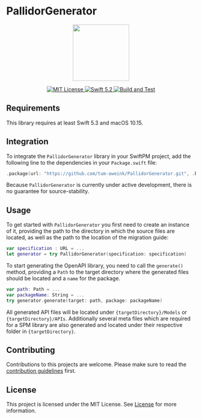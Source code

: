 # PallidorGenerator

<p align="center">
  <img width="150" src="https://github.com/tum-aweink/PallidorGenerator/blob/develop/Images/pallidor-icon.png">
</p>

<p align="center">
    <a href="LICENSE">
        <img src="https://img.shields.io/badge/license-MIT-brightgreen.svg" alt="MIT License">
    </a>
    <a href="https://swift.org">
        <img src="https://img.shields.io/badge/Swift-5.3-blue.svg" alt="Swift 5.2">
    </a>
    <a href="https://github.com/tum-aweink/PallidorGenerator">
        <img src="https://github.com/tum-aweink/PallidorGenerator/workflows/Build%20and%20Test/badge.svg" alt="Build and Test">
    </a>
</p>

## Requirements
This library requires at least Swift 5.3 and macOS 10.15.
## Integration
To integrate the `PallidorGenerator` library in your SwiftPM project, add the following line to the dependencies in your `Package.swift` file:
```swift
.package(url: "https://github.com/tum-aweink/PallidorGenerator.git", .branch("master"))
```
Because `PallidorGenerator` is currently under active development, there is no guarantee for source-stability.

## Usage
To get started with `PallidorGenerator` you first need to create an instance of it, providing the path to the directory in which the source files are located, as well as the path to the location of the migration guide:
```swift
var specification : URL = ...
let generator = try PallidorGenerator(specification: specification)
```
To start generating the OpenAPI library, you need to call the `generate()` method, providing a `Path` to the target directory where the generated files should be located and a `name` for the package.
```swift
var path: Path = ...
var packageName: String = ...
try generator.generate(target: path, package: packageName)
```
All generated API files will be located under `{targetDirectory}/Models` or `{targetDirectory}/APIs`.
Additionally several meta files which are required for a SPM library are also generated and located under their respective folder in `{targetDirectory}`.

## Contributing
Contributions to this projects are welcome. Please make sure to read the [contribution guidelines](https://github.com/Apodini/.github/blob/release/CONTRIBUTING.md) first.

## License
This project is licensed under the MIT License. See [License](https://github.com/Apodini/Template-Repository/blob/release/LICENSE) for more information.

